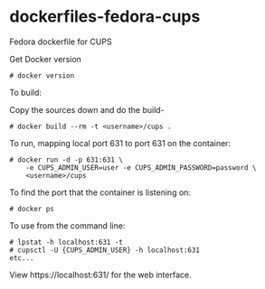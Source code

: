 dockerfiles-fedora-cups
========================

Fedora dockerfile for CUPS

Get Docker version

```
# docker version
```

To build:

Copy the sources down and do the build-

```
# docker build --rm -t <username>/cups .
```

To run, mapping local port 631 to port 631 on the container:

```
# docker run -d -p 631:631 \
	-e CUPS_ADMIN_USER=user -e CUPS_ADMIN_PASSWORD=password \
	<username>/cups
```

To find the port that the container is listening on:

```
# docker ps
```

To use from the command line:

```
# lpstat -h localhost:631 -t
# cupsctl -U {CUPS_ADMIN_USER} -h localhost:631
etc...
```

View https://localhost:631/ for the web interface.

